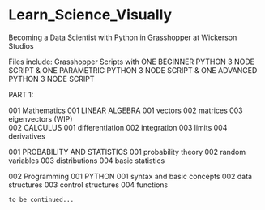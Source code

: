 # Learn_Science_Visually
Becoming a Data Scientist with Python in Grasshopper at Wickerson Studios

Files include:
Grasshopper Scripts with
ONE BEGINNER PYTHON 3 NODE SCRIPT &
ONE PARAMETRIC PYTHON 3 NODE SCRIPT &
ONE ADVANCED PYTHON 3 NODE SCRIPT

PART 1:

001 Mathematics
  001 LINEAR ALGEBRA
    001 vectors
    002 matrices
    003 eigenvectors
(WIP)    
  002 CALCULUS 
    001 differentiation
    002 integration
    003 limits
    004 derivatives

  001 PROBABILITY AND STATISTICS
    001 probability theory
    002 random variables
    003 distributions
    004 basic statistics

002 Programming
  001 PYTHON
    001 syntax and basic concepts
    002 data structures
    003 control structures
    004 functions

    to be continued...

    
